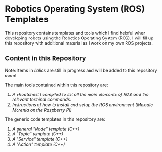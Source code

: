 # Robotics Operating System (ROS) Templates
This repository contains templates and tools which I find helpful when developing robots using the Robotics Operating System (ROS). I will fill up this repository with additional material as I work on my own ROS projects. 

## Content in this Repository
Note: Items in *italics* are still in progress and will be added to this repository soon!

The main tools contained within this repository are:
1. *A cheatsheet I compiled to list all the main elements of ROS and the relevant terminal commands.*
1. *Instructions of how to install and setup the ROS environment (Melodic Morenia on the Raspberry Pi).*

The generic code templates in this repository are:
1. *A general "Node" template (C++)*
1. *A "Topic" template (C++)*
1. *A "Service" template (C++)*
1. *A "Action" template (C++)*
